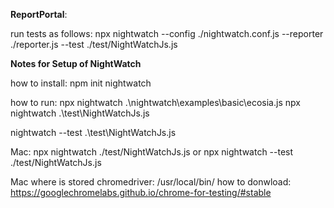 **ReportPortal**: 

run tests as follows:
npx nightwatch --config ./nightwatch.conf.js --reporter ./reporter.js --test ./test/NightWatchJs.js


**Notes for Setup of NightWatch**

how to install:
npm init nightwatch

how to run:
npx nightwatch .\nightwatch\examples\basic\ecosia.js
npx nightwatch .\test\NightWatchJs.js

nightwatch --test .\test\NightWatchJs.js

Mac:
npx nightwatch ./test/NightWatchJs.js
or
npx nightwatch --test ./test/NightWatchJs.js

Mac where is stored chromedriver: /usr/local/bin/
how to donwload: https://googlechromelabs.github.io/chrome-for-testing/#stable


